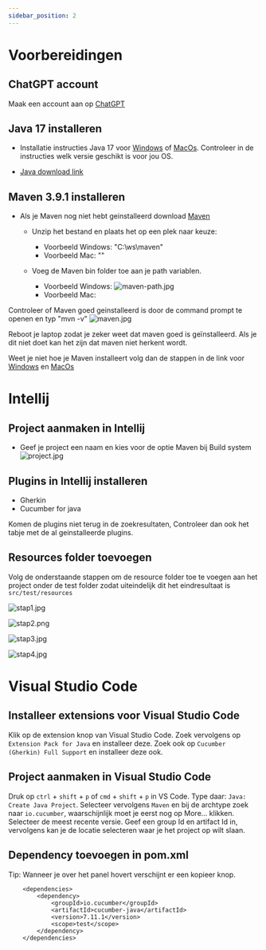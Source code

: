 ```yaml
---
sidebar_position: 2
---
```


# Voorbereidingen

## ChatGPT account
Maak een account aan op [ChatGPT](https://chat.openai.com/)

## Java 17 installeren
- Installatie instructies Java 17 voor [Windows](https://java.tutorials24x7.com/blog/how-to-install-java-17-on-windows) of [MacOs](https://www.codejava.net/java-se/install-oracle-jdk-17-on-macos). Controleer in de instructies welk versie geschikt is voor jou OS.

- [Java download link](https://www.oracle.com/java/technologies/javase/jdk17-archive-downloads.html)

##  Maven 3.9.1 installeren
- Als je Maven nog niet hebt geinstalleerd download [Maven](https://dlcdn.apache.org/maven/maven-3/3.9.1/binaries/apache-maven-3.9.1-bin.zip)
    - Unzip het bestand en plaats het op een plek naar keuze:
        - Voorbeeld Windows: "C:\ws\maven"
        - Voorbeeld Mac: ""

    - Voeg de Maven bin folder toe aan je path variablen.
        - Voorbeeld Windows: ![maven-path.jpg](maven-path.jpg)
        - Voorbeeld Mac:

Controleer of Maven goed geinstalleerd is door de command prompt te openen en typ "mvn -v"
![maven.jpg](maven.jpg)

Reboot je laptop zodat je zeker weet dat maven goed is geïnstalleerd. Als je dit niet doet kan het zijn dat maven niet herkent wordt.

Weet je niet hoe je Maven installeert volg dan de stappen in de link voor [Windows](https://phoenixnap.com/kb/install-maven-windows) en [MacOs](https://www.digitalocean.com/community/tutorials/install-maven-mac-os)

# Intellij

##  Project aanmaken in Intellij
- Geef je project een naam en kies voor de optie Maven bij Build system
![project.jpg](project.jpg)

##  Plugins in Intellij installeren
- Gherkin
- Cucumber for java 

Komen de plugins niet terug in de zoekresultaten, Controleer dan ook het tabje met de al geinstalleerde plugins.



## Resources folder toevoegen
Volg de onderstaande stappen om de resource folder toe te voegen aan het project onder de test folder zodat uiteindelijk dit het eindresultaat is ``` src/test/resources ```

![stap1.jpg](stap1.jpg)

![stap2.png](stap2.png)

![stap3.jpg](stap3.jpg)

![stap4.jpg](stap4.jpg)

# Visual Studio Code

## Installeer extensions voor Visual Studio Code
Klik op de extension knop van Visual Studio Code. Zoek vervolgens op `Extension Pack for Java` en installeer deze. 
Zoek ook op `Cucumber (Gherkin) Full Support` en installeer deze ook.

## Project aanmaken in Visual Studio Code
Druk op `ctrl` + `shift` + `p` of `cmd` + `shift` + `p` in VS Code.
Type daar: `Java: Create Java Project`.
Selecteer vervolgens `Maven` en bij de archtype zoek naar `io.cucumber`, waarschijnlijk moet je eerst nog op More... klikken. Selecteer de meest recente versie.
Geef een group Id en artifact Id in, vervolgens kan je de locatie selecteren waar je het project op wilt slaan.

##  Dependency toevoegen in pom.xml
Tip: Wanneer je over het panel hovert verschijnt er een kopieer knop.
``` 
    <dependencies>
        <dependency>
            <groupId>io.cucumber</groupId>
            <artifactId>cucumber-java</artifactId>
            <version>7.11.1</version>
            <scope>test</scope>
        </dependency>
    </dependencies>
```